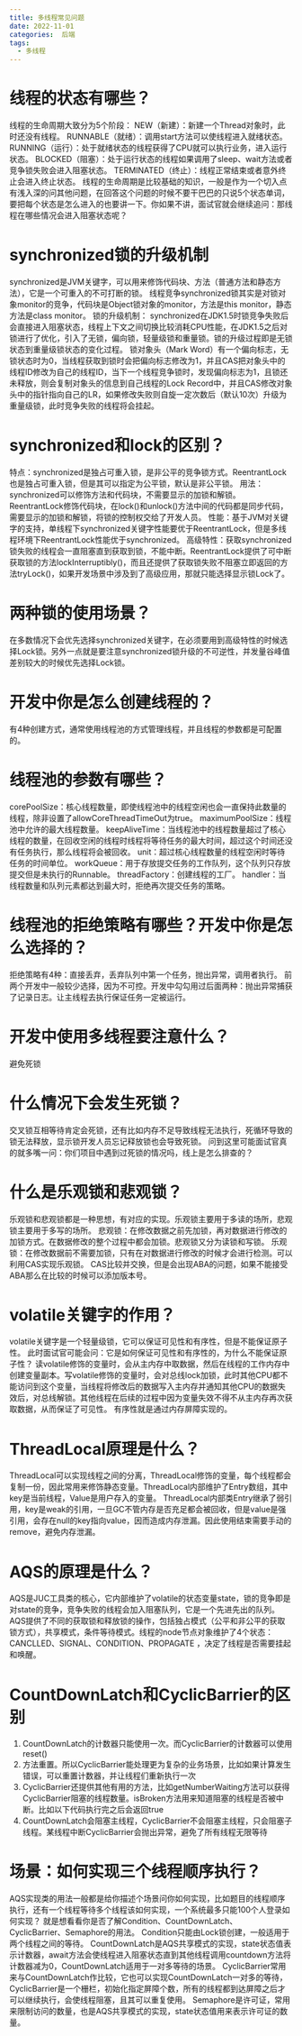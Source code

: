 ```yaml
---
title: 多线程常见问题
date: 2022-11-01
categories:  后端
tags:
  - 多线程
---
```


# 线程的状态有哪些？
线程的生命周期大致分为5个阶段：
NEW（新建）：新建一个Thread对象时，此时还没有线程。
RUNNABLE（就绪）：调用start方法可以使线程进入就绪状态。
RUNNING（运行）：处于就绪状态的线程获得了CPU就可以执行业务，进入运行状态。
BLOCKED（阻塞）：处于运行状态的线程如果调用了sleep、wait方法或者竞争锁失败会进入阻塞状态。
TERMINATED（终止）：线程正常结束或者意外终止会进入终止状态。
线程的生命周期是比较基础的知识，一般是作为一个切入点有浅入深的问其他问题，在回答这个问题的时候不要干巴巴的只说5个状态单词，要把每个状态是怎么进入的也要讲一下。你如果不讲，面试官就会继续追问：那线程在哪些情况会进入阻塞状态呢？

# synchronized锁的升级机制
synchronized是JVM关键字，可以用来修饰代码块、方法（普通方法和静态方法），它是一个可重入的不可打断的锁。
线程竞争synchronized锁其实是对锁对象monitor的竞争，代码块是Object锁对象的monitor，方法是this monitor，静态方法是class monitor。
锁的升级机制：
synchronized在JDK1.5时锁竞争失败后会直接进入阻塞状态，线程上下文之间切换比较消耗CPU性能，在JDK1.5之后对锁进行了优化，引入了无锁，偏向锁，轻量级锁和重量锁。锁的升级过程即是无锁状态到重量级锁状态的变化过程。
锁对象头（Mark Word）有一个偏向标志，无锁状态时为0，当线程获取到锁时会把偏向标志修改为1，并且CAS把对象头中的线程ID修改为自己的线程ID，当下一个线程竞争锁时，发现偏向标志为1，且锁还未释放，则会复制对象头的信息到自己线程的Lock Record中，并且CAS修改对象头中的指针指向自己的LR，如果修改失败则自旋一定次数后（默认10次）升级为重量级锁，此时竞争失败的线程将会挂起。

# synchronized和lock的区别？
特点：synchronized是独占可重入锁，是非公平的竞争锁方式。ReentrantLock也是独占可重入锁，但是其可以指定为公平锁，默认是非公平锁。
用法：synchronized可以修饰方法和代码块，不需要显示的加锁和解锁。ReentrantLock修饰代码块，在lock()和unlock()方法中间的代码都是同步代码，需要显示的加锁和解锁，将锁的控制权交给了开发人员。
性能：基于JVM对关键字的支持，单线程下synchronized关键字性能要优于ReentrantLock，但是多线程环境下ReentrantLock性能优于synchronized。
高级特性：获取synchronized锁失败的线程会一直阻塞直到获取到锁，不能中断。ReentrantLock提供了可中断获取锁的方法lockInterruptibly()，而且还提供了获取锁失败不阻塞立即返回的方法tryLock()，如果开发场景中涉及到了高级应用，那就只能选择显示锁Lock了。

# 两种锁的使用场景？
在多数情况下会优先选择synchronized关键字，在必须要用到高级特性的时候选择Lock锁。另外一点就是要注意synchronized锁升级的不可逆性，并发量谷峰值差别较大的时候优先选择Lock锁。

# 开发中你是怎么创建线程的？
有4种创建方式，通常使用线程池的方式管理线程，并且线程的参数都是可配置的。
# 线程池的参数有哪些？
corePoolSize：核心线程数量，即使线程池中的线程空闲也会一直保持此数量的线程，除非设置了allowCoreThreadTimeOut为true。
maximumPoolSize：线程池中允许的最大线程数量。
keepAliveTime：当线程池中的线程数量超过了核心线程的数量，在回收空闲的线程时线程将等待任务的最大时间，超过这个时间还没有任务执行，那么线程将会被回收。
unit：超过核心线程数量的线程空闲时等待任务的时间单位。
workQueue：用于存放提交任务的工作队列，这个队列只存放提交但是未执行的Runnable。
threadFactory：创建线程的工厂。
handler：当线程数量和队列元素都达到最大时，拒绝再次提交任务的策略。

# 线程池的拒绝策略有哪些？开发中你是怎么选择的？
拒绝策略有4种：直接丢弃，丢弃队列中第一个任务，抛出异常，调用者执行。
前两个开发中一般较少选择，因为不可控。开发中勾勾用过后面两种：抛出异常捕获了记录日志。让主线程去执行保证任务一定被运行。

# 开发中使用多线程要注意什么？
避免死锁

# 什么情况下会发生死锁？
交叉锁互相等待肯定会死锁，还有比如内存不足导致线程无法执行，死循环导致的锁无法释放，显示锁开发人员忘记释放锁也会导致死锁。
问到这里可能面试官真的就多嘴一问：你们项目中遇到过死锁的情况吗，线上是怎么排查的？

# 什么是乐观锁和悲观锁？
乐观锁和悲观锁都是一种思想，有对应的实现。乐观锁主要用于多读的场所，悲观锁主要用于多写的场所。
悲观锁：在修改数据之前先加锁，再对数据进行修改的加锁方式。在数据修改的整个过程中都会加锁。悲观锁又分为读锁和写锁。
乐观锁：在修改数据前不需要加锁，只有在对数据进行修改的时候才会进行检测。可以利用CAS实现乐观锁。
CAS比较并交换，但是会出现ABA的问题，如果不能接受ABA那么在比较的时候可以添加版本号。

# volatile关键字的作用？
volatile关键字是一个轻量级锁，它可以保证可见性和有序性，但是不能保证原子性。
此时面试官可能会问：它是如何保证可见性和有序性的，为什么不能保证原子性？
读volatile修饰的变量时，会从主内存中取数据，然后在线程的工作内存中创建变量副本。写volatile修饰的变量时，会对总线lock加锁，此时其他CPU都不能访问到这个变量，当线程将修改后的数据写入主内存并通知其他CPU的数据失效后，对总线解锁。其他线程在后续的过程中因为变量失效不得不从主内存再次获取数据，从而保证了可见性。
有序性就是通过内存屏障实现的。

# ThreadLocal原理是什么？
ThreadLocal可以实现线程之间的分离，ThreadLocal修饰的变量，每个线程都会复制一份，因此常用来修饰静态变量。ThreadLocal内部维护了Entry数组，其中key是当前线程，Value是用户存入的变量。
ThreadLocal内部类Entry继承了弱引用，key是weak的引用，一旦GC不管内存是否充足都会被回收，但是value是强引用，会存在null的key指向value，因而造成内存泄漏。因此使用结束需要手动的remove，避免内存泄漏。

# AQS的原理是什么？
AQS是JUC工具类的核心，它内部维护了volatile的状态变量state，锁的竞争即是对state的竞争，竞争失败的线程会加入阻塞队列，它是一个先进先出的队列。AQS提供了不同的获取锁和释放锁的操作，包括独占模式（公平和非公平的获取锁方式），共享模式，条件等待模式。线程的node节点对象维护了4个状态：CANCLLED、SIGNAL、CONDITION、PROPAGATE ，决定了线程是否需要挂起和唤醒。

# CountDownLatch和CyclicBarrier的区别
1. CountDownLatch的计数器只能使用一次。而CyclicBarrier的计数器可以使用reset()
2. 方法重置。所以CyclicBarrier能处理更为复杂的业务场景，比如如果计算发生错误，可以重置计数器，并让线程们重新执行一次
3. CyclicBarrier还提供其他有用的方法，比如getNumberWaiting方法可以获得CyclicBarrier阻塞的线程数量。isBroken方法用来知道阻塞的线程是否被中断。比如以下代码执行完之后会返回true
4. CountDownLatch会阻塞主线程，CyclicBarrier不会阻塞主线程，只会阻塞子线程。某线程中断CyclicBarrier会抛出异常，避免了所有线程无限等待

# 场景：如何实现三个线程顺序执行？
AQS实现类的用法一般都是给你描述个场景问你如何实现，比如题目的线程顺序执行，还有一个线程等待多个线程该如何实现，一个系统最多只能100个人登录如何实现？
就是想看看你是否了解Condition、CountDownLatch、CyclicBarrier、Semaphore的用法。
Condition只能由Lock锁创建，一般适用于两个线程之间的等待。
CountDownLatch是AQS共享模式的实现，state状态值表示计数器，await方法会使线程进入阻塞状态直到其他线程调用countdown方法将计数器减为0，CountDownLatch适用于一对多等待的场景。
CyclicBarrier常用来与CountDownLatch作比较，它也可以实现CountDownLatch一对多的等待，CyclicBarrier是一个栅栏，初始化指定屏障个数，所有的线程都到达屏障之后才可以继续执行，会使线程阻塞，且其可以重复使用。
Semaphore是许可证，常用来限制访问的数量，也是AQS共享模式的实现，state状态值用来表示许可证的数量。
